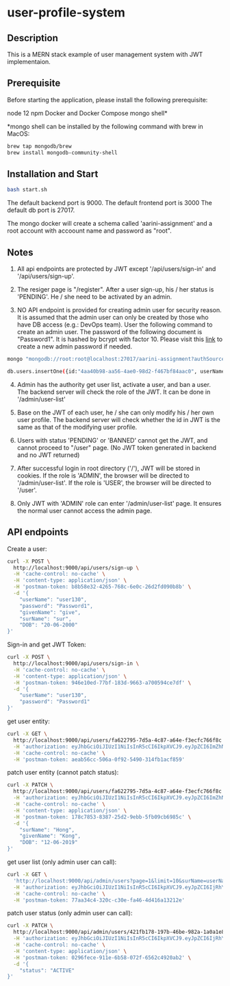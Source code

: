 # user-profile-system

## Description

This is a MERN stack example of user management system with JWT implementaion.

## Prerequisite

Before starting the application, please install the following prerequisite:

node 12
npm
Docker and Docker Compose
mongo shell\*

\*mongo shell can be installed by the following command with brew in MacOS:

```bash
brew tap mongodb/brew
brew install mongodb-community-shell
```

## Installation and Start

```bash
bash start.sh
```

The default backend port is 9000.
The default frontend port is 3000
The default db port is 27017.

The mongo docker will create a schema called 'aarini-assignment' and a root account with accoount name and password as "root".

## Notes

1. All api endpoints are protected by JWT except '/api/users/sign-in' and '/api/users/sign-up'.

2. The resiger page is "/register". After a user sign-up, his / her status is 'PENDING'. He / she need to be activated by an admin.

3. NO API endpoint is provided for creating admin user for security reason. It is assumed that the admin user can only be created by those who have DB access (e.g.: DevOps team). User the following command to create an admin user. The password of the following document is "Password1". It is hashed by bcrypt with factor 10. Please visit this [link](https://www.browserling.com/tools/bcrypt) to create a new admin password if needed.

```bash
mongo "mongodb://root:root@localhost:27017/aarini-assignment?authSource=admin"

db.users.insertOne({id:"4aa40b98-aa56-4ae0-98d2-f467bf84aac0", userName: "admin", password: "$2a$10$hEkRPJ.NeoTWQ2dVPE8vU.AuQGXQMmz5Z.syGMyxnJ/aro/L/L2AK", status: "ACTIVE", role: "ADMIN"})
```

4. Admin has the authority get user list, activate a user, and ban a user. The backend server will check the role of the JWT. It can be done in '/admin/user-list'

5. Base on the JWT of each user, he / she can only modify his / her own user profile. The backend server will check whether the id in JWT is the same as that of the modifying user profile.

6. Users with status 'PENDING' or 'BANNED' cannot get the JWT, and cannot proceed to "/user" page. (No JWT token generated in backend and no JWT returned)

7. After successful login in root directory ('/'), JWT will be stored in cookies. If the role is 'ADMIN', the browser will be directed to '/admin/user-list'. If the role is 'USER', the browser will be directed to '/user'.

8. Only JWT with 'ADMIN' role can enter '/admin/user-list' page. It ensures the normal user cannot access the admin page.

## API endpoints

Create a user:

```bash
curl -X POST \
  http://localhost:9000/api/users/sign-up \
  -H 'cache-control: no-cache' \
  -H 'content-type: application/json' \
  -H 'postman-token: b8b58e32-4265-768c-6e0c-26d2fd090b8b' \
  -d '{
	"userName": "user130",
	"password": "Password1",
	"givenName": "give",
	"surName": "sur",
	"DOB": "20-06-2000"
}'
```

Sign-in and get JWT Token:

```bash
curl -X POST \
  http://localhost:9000/api/users/sign-in \
  -H 'cache-control: no-cache' \
  -H 'content-type: application/json' \
  -H 'postman-token: 946e10ed-77bf-183d-9663-a700594ce7df' \
  -d '{
	"userName": "user130",
	"password": "Password1"
}'
```

get user entity:

```bash
curl -X GET \
  http://localhost:9000/api/users/fa622795-7d5a-4c87-a64e-f3ecfc766f8c \
  -H 'authorization: eyJhbGciOiJIUzI1NiIsInR5cCI6IkpXVCJ9.eyJpZCI6ImZhNjIyNzk1LTdkNWEtNGM4Ny1hNjRlLWYzZWNmYzc2NmY4YyIsInJvbGUiOiJVU0VSIiwiaWF0IjoxNjIzMDg3NDAxLCJleHAiOjE2MjMwOTEwMDF9.nzEdH2CzQk-NwysUzwhDL_KULCrut7csUl1a8DEKwA4' \
  -H 'cache-control: no-cache' \
  -H 'postman-token: aeab56cc-506a-0f92-5490-314fb1acf859'
```

patch user entity (cannot patch status):

```bash
curl -X PATCH \
  http://localhost:9000/api/users/fa622795-7d5a-4c87-a64e-f3ecfc766f8c \
  -H 'authorization: eyJhbGciOiJIUzI1NiIsInR5cCI6IkpXVCJ9.eyJpZCI6ImZhNjIyNzk1LTdkNWEtNGM4Ny1hNjRlLWYzZWNmYzc2NmY4YyIsInJvbGUiOiJVU0VSIiwiaWF0IjoxNjIzMDg3NDAxLCJleHAiOjE2MjMwOTEwMDF9.nzEdH2CzQk-NwysUzwhDL_KULCrut7csUl1a8DEKwA4' \
  -H 'cache-control: no-cache' \
  -H 'content-type: application/json' \
  -H 'postman-token: 178c7853-8387-25d2-9ebb-5fb09cb6985c' \
  -d '{
	"surName": "Hong",
	"givenName": "Kong",
	"DOB": "12-06-2019"
}'
```

get user list (only admin user can call):

```bash
curl -X GET \
  'http://localhost:9000/api/admin/users?page=1&limit=10&surName=userName&givenName=userName&status=ACTIVE%2CPENDING' \
  -H 'authorization: eyJhbGciOiJIUzI1NiIsInR5cCI6IkpXVCJ9.eyJpZCI6IjRhYTQwYjk4LWFhNTYtNGFlMC05OGQyLWY0NjdiZjg0YWFjMCIsInJvbGUiOiJBRE1JTiIsImlhdCI6MTYyMzA4NzM4OSwiZXhwIjoxNjIzMDkwOTg5fQ.zUcZAhLJwBjfbpUquAca_IpK8eDBSVuC3UsYbVe1tf0' \
  -H 'cache-control: no-cache' \
  -H 'postman-token: 77aa34c4-320c-c30e-fa46-4d416a13212e'
```

patch user status (only admin user can call):

```bash
curl -X PATCH \
  http://localhost:9000/api/admin/users/421fb178-197b-46be-982a-1a0a1e8a9ae7 \
  -H 'authorization: eyJhbGciOiJIUzI1NiIsInR5cCI6IkpXVCJ9.eyJpZCI6IjRhYTQwYjk4LWFhNTYtNGFlMC05OGQyLWY0NjdiZjg0YWFjMCIsInJvbGUiOiJBRE1JTiIsImlhdCI6MTYyMjk5OTY2NywiZXhwIjoxNjIzMDAzMjY3fQ.euf-vCm6ayH3svslollmlAqB97A_qpbEdb8VAbSvJZo' \
  -H 'cache-control: no-cache' \
  -H 'content-type: application/json' \
  -H 'postman-token: 0296fece-911e-6b58-072f-6562c4920ab2' \
  -d '{
	"status": "ACTIVE"
}'
```
